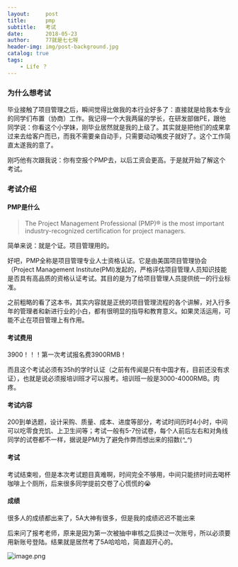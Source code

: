 ```yaml
---
layout:     post
title:      pmp
subtitle:   考试
date:       2018-05-23
author:     77就是七七呀
header-img: img/post-background.jpg
catalog: true
tags:
    - Life ？ 
---
```

[^_^]: # (哈哈我是注释，不会在浏览器中显示。)
[^_^]: # tags包含杂谈，Life ？，Books


### 为什么想考试

毕业接触了项目管理之后，瞬间觉得比做我的本行业好多了：直接就是给我本专业的同学们布置（协商）工作。我记得一个大我两届的学长，在研发部做PE，跟他同学说：你看这个小学妹，刚毕业居然就是我的上级了。其实就是把他们的成果拿过来去给客户而已，而我不需要亲自动手，只需要动动嘴皮子就好了。这个工作简直太遂我的意了。

刚巧他有次跟我说：你有空报个PMP去，以后工资会更高。于是就开始了解这个考试。

### 考试介绍

#### PMP是什么

>The Project Management Professional (PMP)® is the most important industry-recognized certification for project managers.

简单来说：就是个证。项目管理用的。

好吧，PMP全称是项目管理专业人士资格认证。它是由美国项目管理协会（Project Management Institute(PMI)发起的，严格评估项目管理人员知识技能是否具有高品质的资格认证考试。其目的是为了给项目管理人员提供统一的行业标准。

之前粗略的看了这本书，其实内容就是正统的项目管理流程的各个讲解，对入行多年的管理者和新进行业的小白，都有很明显的指导和教育意义。如果灵活运用，可能不止在项目管理上有作用。

#### 考试费用

3900！！！第一次考试报名费3900RMB！

而且这个考试必须有35h的学时认证（之前有传闻是只有中国才有，目前还没有求证），也就是说必须报培训班才可以报考。培训班一般是3000-4000RMB。肉疼。

#### 考试内容

200到单选题，设计采购、质量、成本、进度等部分，考试时间历时4小时，中间可以吃零食充饥、上卫生间等；考试一般有5-7份试卷，每个人前后左右和对角线同学的试卷都不一样，据说是PMI为了避免作弊而想出来的招数(*^_^*)

#### 考试

考试结束啦，但是本次考试题目真难啊，时间完全不够用，中间只能挤时间去喝杯咖啡上个厕所，后来很多同学提前交卷了心慌慌的😭

#### 成绩
很多人的成绩都出来了，5A大神有很多，但是我的成绩迟迟不能出来

后来问了报考老师，原来是因为第一次被抽中审核之后换过一次账号，所以必须要用新账号登陆。结果就是居然考了5A哈哈哈，简直超开心的。


![image.png](https://i.loli.net/2020/05/25/HpMIw4KV9z2eboy.png)
